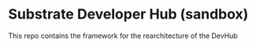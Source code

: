 # Substrate  Developer Hub (sandbox)

This repo contains the framework for the rearchitecture of the DevHub
